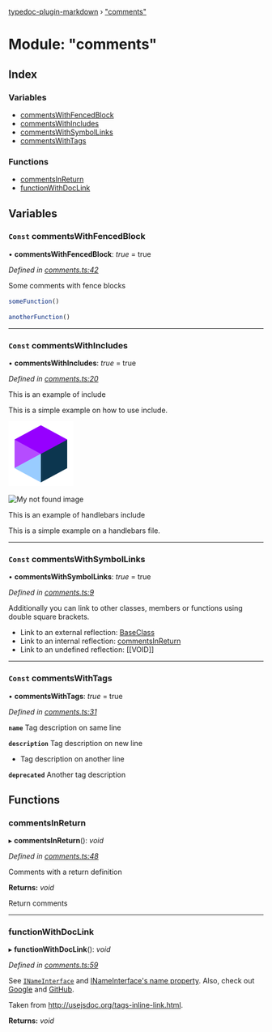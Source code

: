 [typedoc-plugin-markdown](../README.md) › ["comments"](_comments_.md)

# Module: "comments"

## Index

### Variables

* [commentsWithFencedBlock](_comments_.md#const-commentswithfencedblock)
* [commentsWithIncludes](_comments_.md#const-commentswithincludes)
* [commentsWithSymbolLinks](_comments_.md#const-commentswithsymbollinks)
* [commentsWithTags](_comments_.md#const-commentswithtags)

### Functions

* [commentsInReturn](_comments_.md#commentsinreturn)
* [functionWithDocLink](_comments_.md#functionwithdoclink)

## Variables

### `Const` commentsWithFencedBlock

• **commentsWithFencedBlock**: *true* = true

*Defined in [comments.ts:42](https://github.com/tgreyuk/typedoc-plugin-markdown/blob/cb4f845/test/stubs/src/comments.ts#L42)*

Some comments with fence blocks
```typescript
someFunction()
```
```js
anotherFunction()
```

___

### `Const` commentsWithIncludes

• **commentsWithIncludes**: *true* = true

*Defined in [comments.ts:20](https://github.com/tgreyuk/typedoc-plugin-markdown/blob/cb4f845/test/stubs/src/comments.ts#L20)*

This is an example of include

This is a simple example on how to use include.

![My image alt text](../media/logo.png)

![My not found image](media://VOID.png)
 

This is an example of handlebars include

This is a simple example on a handlebars file.

___

### `Const` commentsWithSymbolLinks

• **commentsWithSymbolLinks**: *true* = true

*Defined in [comments.ts:9](https://github.com/tgreyuk/typedoc-plugin-markdown/blob/cb4f845/test/stubs/src/comments.ts#L9)*

Additionally you can link to other classes, members or functions using double square brackets.

- Link to an external reflection: [BaseClass](../classes/_classes_.baseclass.md)
- Link to an internal reflection: [commentsInReturn](_comments_.md#commentsinreturn)
- Link to an undefined reflection: [[VOID]]

___

### `Const` commentsWithTags

• **commentsWithTags**: *true* = true

*Defined in [comments.ts:31](https://github.com/tgreyuk/typedoc-plugin-markdown/blob/cb4f845/test/stubs/src/comments.ts#L31)*

**`name`** Tag description on same line

**`description`** 
Tag description on new line
- Tag description on another line

**`deprecated`** 
Another tag description

## Functions

###  commentsInReturn

▸ **commentsInReturn**(): *void*

*Defined in [comments.ts:48](https://github.com/tgreyuk/typedoc-plugin-markdown/blob/cb4f845/test/stubs/src/comments.ts#L48)*

Comments with a return definition

**Returns:** *void*

Return comments

___

###  functionWithDocLink

▸ **functionWithDocLink**(): *void*

*Defined in [comments.ts:59](https://github.com/tgreyuk/typedoc-plugin-markdown/blob/cb4f845/test/stubs/src/comments.ts#L59)*

See [`INameInterface`](../interfaces/_classes_.inameinterface.md) and [INameInterface's name property](../interfaces/_classes_.inameinterface.md#name).
Also, check out [Google](https://www.google.com) and
[GitHub](https://github.com).

Taken from http://usejsdoc.org/tags-inline-link.html.

**Returns:** *void*
